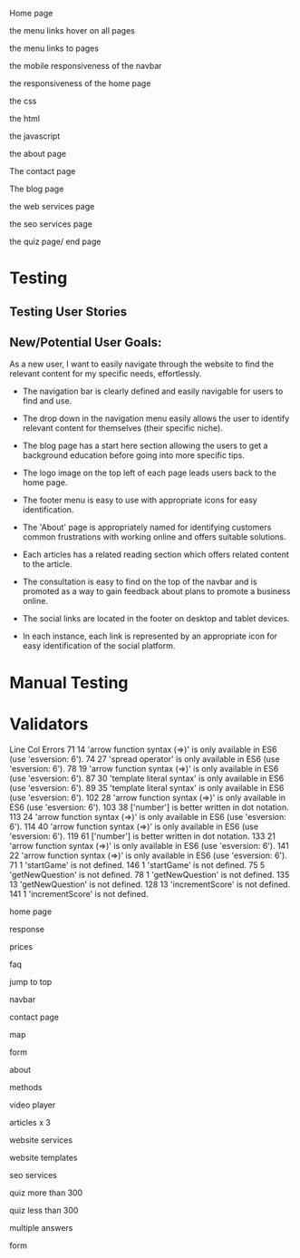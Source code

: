 Home page 

the menu links hover on all pages 

the menu links to pages 

the mobile responsiveness of the navbar 

the responsiveness of the home page 

the css 

the html 

the javascript 


the about page 


The contact page 


The blog page 

the web services page 

the seo services page 

the quiz page/ end page 


# Testing 

## Testing User Stories

## New/Potential User Goals:
As a new user, I want to easily navigate through the website to find the relevant content for my specific needs, effortlessly.

- The navigation bar is clearly defined and easily navigable for users to find and use.
- The drop down in the navigation menu easily allows the user to identify relevant content for themselves (their specific niche).
- The blog page has a start here section allowing the users to get a background education before going into more specific tips.
- The logo image on the top left of each page leads users back to the home page.
- The footer menu is easy to use with appropriate icons for easy identification.

- The 'About' page is appropriately named for identifying customers common frustrations with working online and offers suitable solutions. 
- Each articles has a related reading section which offers related content to the article.
- The consultation is easy to find on the top of the navbar and is promoted as a way to gain feedback about plans to promote a business online. 

- The social links are located in the footer on desktop and tablet devices.
- In each instance, each link is represented by an appropriate icon for easy identification of the social platform.


# Manual Testing 








# Validators 


Line	Col	Errors
71	14	'arrow function syntax (=>)' is only available in ES6 (use 'esversion: 6').
74	27	'spread operator' is only available in ES6 (use 'esversion: 6').
78	19	'arrow function syntax (=>)' is only available in ES6 (use 'esversion: 6').
87	30	'template literal syntax' is only available in ES6 (use 'esversion: 6').
89	35	'template literal syntax' is only available in ES6 (use 'esversion: 6').
102	28	'arrow function syntax (=>)' is only available in ES6 (use 'esversion: 6').
103	38	['number'] is better written in dot notation.
113	24	'arrow function syntax (=>)' is only available in ES6 (use 'esversion: 6').
114	40	'arrow function syntax (=>)' is only available in ES6 (use 'esversion: 6').
119	61	['number'] is better written in dot notation.
133	21	'arrow function syntax (=>)' is only available in ES6 (use 'esversion: 6').
141	22	'arrow function syntax (=>)' is only available in ES6 (use 'esversion: 6').
71	1	'startGame' is not defined.
146	1	'startGame' is not defined.
75	5	'getNewQuestion' is not defined.
78	1	'getNewQuestion' is not defined.
135	13	'getNewQuestion' is not defined.
128	13	'incrementScore' is not defined.
141	1	'incrementScore' is not defined.

home page 

response 

prices 

faq 

jump to top

navbar 


contact page 

map 

form 

about 

methods 

video player 

articles x 3 

website services 

website templates 

seo services 

quiz more than 300

quiz less than 300 

multiple answers 

form 









